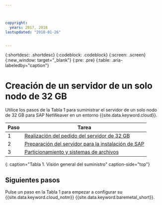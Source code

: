 ```yaml
---



copyright:
  years: 2017, 2018
lastupdated: "2018-01-26"


---
```


{:shortdesc: .shortdesc}
{:codeblock: .codeblock}
{:screen: .screen}
{:new_window: target="_blank"}
{:pre: .pre}
{:table: .aria-labeledby="caption"}

# Creación de un servidor de un solo nodo de 32 GB

Utilice los pasos de la Tabla 1 para suministrar el servidor de un solo nodo de 32 GB para SAP NetWeaver en un entorno {{site.data.keyword.cloud}}.

| Paso | Tarea |
| --- | --- |
| 1 | [Realización del pedido del servidor de 32 GB](/docs/infrastructure/sap-netweaver-rhel-qrg/rhel-set-up-infrastructure-32GB.html)
| 2 | [Preparación del servidor para la instalación de SAP](/docs/infrastructure/sap-netweaver-rhel-qrg/rhel-prepare-server-32GB.html)
| 3 | [Particionamiento y sistemas de archivos](/docs/infrastructure/sap-netweaver-rhel-qrg/rhel-partition-32GB.html)
{: caption="Tabla 1. Visión general del suministro" caption-side="top"} 

## Siguientes pasos

Pulse un paso en la Tabla 1 para empezar a configurar su {{site.data.keyword.cloud_notm}} {{site.data.keyword.baremetal_short}}.


